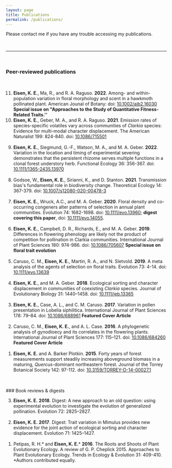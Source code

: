 ```yaml
---
layout: page
title: Publications
permalink: /publications/
---
```


Please contact me if you have any trouble accessing my publications. 

<br>

---

<br>

### Peer-reviewed publications

<br>

<ol reversed>

<li><b>Eisen, K. E.</b>, Ma, R., and R. A. Raguso. <b>2022</b>.  Among- and within-population variation in floral morphology and scent in a hawkmoth pollinated plant. American Jounal of Botany: doi: <a href="https://doi.org/10.1002/ajb2.16030">10.1002/ajb2.16030</a> <b>Special issue on "Approaches to the Study of Quantitative Fitness-Related Traits.''</b>
<br>

<li><b>Eisen, K. E.</b>, Geber, M. A., and R. A. Raguso. <b>2021</b>. Emission rates of species-specific volatiles vary across communities of <i>Clarkia</i> species: Evidence for multi-modal character displacement. The American Naturalist 199: 824-840. doi: <a href="https://doi.org/10.1086/715501">10.1086/715501</a> </li>
<br>
<li> <b>Eisen, K. E.</b>, Siegmund, G.-F., Watson, M. A., and M. A. Geber. <b>2022</b>. Variation in the location and timing of experimental severing demonstrates that the persistent rhizome serves multiple functions in a clonal forest understory herb. Functional Ecology 36: 356-367. doi: <a href="https://doi.org/10.1111/1365-2435.13970">10.1111/1365-2435.13970</a>  </li>
<br>
<li>Godsoe, W., <b>Eisen, K. E.</b>, Sirianni, K., and D. Stanton. <b>2021</b>. Transmission bias's fundamental role in biodiversity change. Theoretical Ecology 14: 367-379. doi: <a href="https://doi.org/10.1007/s12080-020-00478-3">10.1007/s12080-020-00478-3</a> </li>
<br>
<li><b>Eisen, K. E.</b>, Wruck, A.C., and M. A. Geber. <b>2020</b>. Floral density and co-occurring congeners alter patterns of selection in annual plant communities. Evolution 74: 1682-1698. doi: <a href="https://doi.org/10.1111/evo.13960">10.1111/evo.13960</a>; <b>digest covering this paper</b>, doi: <a href="https://doi.org/10.1111/evo.14055">10.1111/evo.14055</a>. </li>
<br>
<li><b>Eisen, K. E.</b>, Campbell, D. R., Richards, E., and M. A. Geber. <b>2019</b>. Differences in flowering phenology are likely not the product of competition for pollination in Clarkia communities. International Journal of Plant Sciences 180: 974-986. doi: <a href="https://doi.org/10.1086/705607">10.1086/705607</a>  <b>Special issue on floral trait evolution</b></li>
<br>
<li>Caruso, C. M., <b>Eisen, K. E.</b>, Martin, R. A., and N. Sletvold. <b>2019</b>. A meta analysis of the agents of selection on floral traits. Evolution 73: 4-14. doi: <a href="https://doi.org/10.1111/evo.13639">10.1111/evo.13639</a> </li>
<br>
<li><b>Eisen, K. E.</b>, and M. A. Geber. <b>2018</b>. Ecological sorting and character displacement in communities of coexisting <i>Clarkia</i> species. Journal of Evolutionary Biology 31: 1440–1458. doi: <a href="https://doi.org/10.1111/jeb.13365">10.1111/jeb.13365</a> </li>
<br>
<li><b>Eisen, K. E.</b>, Case, A. L., and C. M. Caruso. <b>2017</b>. Variation in pollen presentation in Lobelia siphilitica. International Journal of Plant Sciences 178: 79–84. doi: <a href="https://doi.org/10.1086/688961">10.1086/688961</a>  <b>Featured Cover Article</b></li>
<br>
<li>Caruso, C. M., <b>Eisen, K. E.</b>, and A. L. Case. <b>2016</b>. A phylogenetic analysis of gynodioecy and its correlates in the flowering plants. International Journal of Plant Sciences 177: 115–121. doi: <a href="https://doi.org/10.1086/684260">10.1086/684260</a>  <b>Featured Cover Article</b></li>
<br>
<li><b>Eisen, K. E.</b> and A. Barker Plotkin. <b>2015</b>. Forty years of forest measurements support steadily increasing aboveground biomass in a maturing, <i>Quercus</i>-dominant northeastern forest. Journal of the Torrey Botanical Society 142: 97-112. doi: <a href="https://doi.org/10.3159/TORREY-D-14-00027.1">10.3159/TORREY-D-14-00027.1</a> </li>
</ol>
<br>


<br>
### Book reviews & digests
<ol reversed>
<li><b>Eisen, K. E.</b> <b>2018</b>. Digest: A new approach to an old question: using experimental evolution to investigate the evolution of generalized pollination. Evolution 72: 2825–2827.</li>
<br>
<li> <b>Eisen, K. E.</b> <b>2017</b>. Digest: Trait variation in Mimulus provides new evidence for the joint action of ecological sorting and character displacement. Evolution 71: 1425–1427.</li>
<br>
<li> Petipas, R. H.* and <b>Eisen, K. E.</b>* <b>2016</b>. The Roots and Shoots of Plant Evolutionary Ecology. A review of G. P. Cheplick 2015. Approaches to Plant Evolutionary Ecology. Trends in Ecology &#38; Evolution 31: 409-410. *Authors contributed equally.</li>
</ol>
